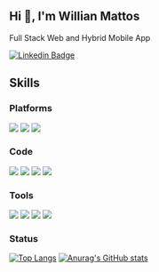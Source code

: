 ## Hi 👋, I'm Willian Mattos

Full Stack Web and Hybrid Mobile App

[![Linkedin Badge](https://img.shields.io/badge/-LinkedIn-blue?style=for-the-badge&logo=Linkedin&logoColor=white)](https://www.linkedin.com/in/willianmattos/)

## Skills

### Platforms
![](https://img.shields.io/badge/OS-Linux-informational?style=flat-square&logo=linux&color=fcc624)
![](https://img.shields.io/badge/OS-Windows-informational?style=flat-square&logo=windows&color=2496ED)
![](https://img.shields.io/badge/OS-Mac-informational?style=flat-square&logo=macos&color=8892BF)
### Code
![](https://img.shields.io/badge/Code-PHP-informational?style=flat-square&logo=php&color=777bb4&logoColor=8892BF)
![](https://img.shields.io/badge/Code-Laravel-informational?style=flat-square&logo=laravel&color=FF2D20)
![](https://img.shields.io/badge/Code-CodeIgniter-informational?style=flat-square&logo=codeigniter&color=EF4223)
![](https://img.shields.io/badge/Code-JavaScript-informational?style=flat-square&logo=javascript&color=F7DF1E)
### Tools
![](https://img.shields.io/badge/Tools-Docker-informational?style=flat-square&logo=docker&color=2496ED)
![](https://img.shields.io/badge/Tools-MySQL-informational?style=flat-square&logo=mysql&color=4479A1&logoColor=2496ED)
![](https://img.shields.io/badge/Tools-PostgreSQL-informational?style=flat-square&logo=postgresql&color=336791&logoColor=2496ED)
![](https://img.shields.io/badge/Tools-SQLServer-informational?style=flat-square&logo=microsoft-sql-server&color=CC2927&logoColor=e94840)
### Status
[![Top Langs](https://github-readme-stats.vercel.app/api/top-langs/?username=zwillianmattos&langs_count=8&hide=html,blade,shell&layout=compact&theme=gruvbox)](https://github.com/zwillianmattos/github-readme-stats) [![Anurag's GitHub stats](https://github-readme-stats.vercel.app/api?username=zwillianmattos&theme=gruvbox)](https://github.com/zwillianmattos/github-readme-stats)
